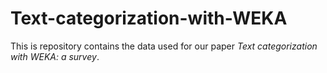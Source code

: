 # Text-categorization-with-WEKA
This is repository contains the data used for our paper _Text categorization with WEKA: a survey_.
